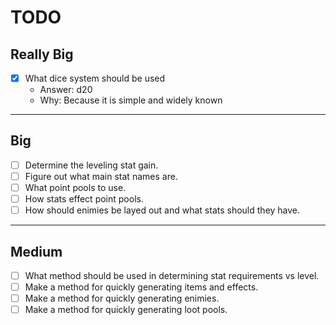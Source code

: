 # TODO
## Really Big
* [x] What dice system should be used
  * Answer: d20
  * Why: Because it is simple and widely known 
---
## Big
* [ ] Determine the leveling stat gain.
* [ ] Figure out what main stat names are.
* [ ] What point pools to use.
* [ ] How stats effect point pools.
* [ ] How should enimies be layed out and what stats should they have.
---
## Medium
* [ ] What method should be used in determining stat requirements vs level.
* [ ] Make a method for quickly generating items and effects.
* [ ] Make a method for quickly generating enimies.
* [ ] Make a method for quickly generating loot pools.
